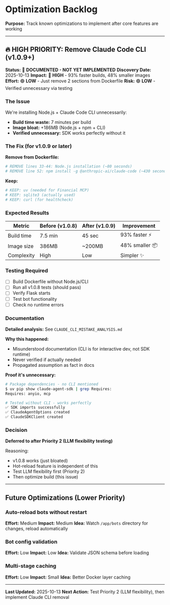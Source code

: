 # Optimization Backlog

**Purpose:** Track known optimizations to implement after core features are working

---

## 🔥 HIGH PRIORITY: Remove Claude Code CLI (v1.0.9+)

**Status:** 📝 **DOCUMENTED - NOT YET IMPLEMENTED**
**Discovery Date:** 2025-10-13
**Impact:** 🔴 **HIGH** - 93% faster builds, 48% smaller images
**Effort:** 🟢 **LOW** - Just remove 2 sections from Dockerfile
**Risk:** 🟢 **LOW** - Verified unnecessary via testing

### The Issue

We're installing Node.js + Claude Code CLI unnecessarily:
- **Build time waste:** 7 minutes per build
- **Image bloat:** +186MB (Node.js + npm + CLI)
- **Verified unnecessary:** SDK works perfectly without it

### The Fix (for v1.0.9 or later)

**Remove from Dockerfile:**
```dockerfile
# REMOVE lines 33-44: Node.js installation (~80 seconds)
# REMOVE line 52: npm install -g @anthropic-ai/claude-code (~430 seconds)
```

**Keep:**
```dockerfile
# KEEP: uv (needed for Financial MCP)
# KEEP: sqlite3 (actually used)
# KEEP: curl (for healthcheck)
```

### Expected Results

| Metric | Before (v1.0.8) | After (v1.0.9) | Improvement |
|--------|-----------------|----------------|-------------|
| Build time | 7.5 min | 45 sec | 93% faster ⚡ |
| Image size | 386MB | ~200MB | 48% smaller 📦 |
| Complexity | High | Low | Simpler ✨ |

### Testing Required

- [ ] Build Dockerfile without Node.js/CLI
- [ ] Run all v1.0.8 tests (should pass)
- [ ] Verify Flask starts
- [ ] Test bot functionality
- [ ] Check no runtime errors

### Documentation

**Detailed analysis:** See `CLAUDE_CLI_MISTAKE_ANALYSIS.md`

**Why this happened:**
- Misunderstood documentation (CLI is for interactive dev, not SDK runtime)
- Never verified if actually needed
- Propagated assumption as fact in docs

**Proof it's unnecessary:**
```bash
# Package dependencies - no CLI mentioned
$ uv pip show claude-agent-sdk | grep Requires:
Requires: anyio, mcp

# Tested without CLI - works perfectly
✅ SDK imports successfully
✅ ClaudeAgentOptions created
✅ ClaudeSDKClient created
```

### Decision

**Deferred to after Priority 2 (LLM flexibility testing)**

Reasoning:
- v1.0.8 works (just bloated)
- Hot-reload feature is independent of this
- Test LLM flexibility first (Priority 2)
- Then optimize build (this issue)

---

## Future Optimizations (Lower Priority)

### Auto-reload bots without restart
**Effort:** Medium
**Impact:** Medium
**Idea:** Watch `/app/bots` directory for changes, reload automatically

### Bot config validation
**Effort:** Low
**Impact:** Low
**Idea:** Validate JSON schema before loading

### Multi-stage caching
**Effort:** Low
**Impact:** Small
**Idea:** Better Docker layer caching

---

**Last Updated:** 2025-10-13
**Next Action:** Test Priority 2 (LLM flexibility), then implement Claude CLI removal
